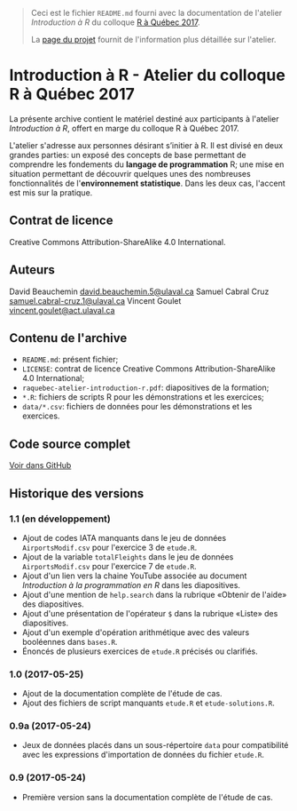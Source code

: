 > Ceci est le fichier `README.md` fourni avec la documentation de
> l'atelier *Introduction à R* du colloque
> [R à Québec 2017](http://raquebec.ulaval.ca/2017/).
>
> La
> [page du projet](https://vigou3.github.io/raquebec-atelier-introduction-r)
> fournit de l'information plus détaillée sur l'atelier.

# Introduction à R - Atelier du colloque R à Québec 2017

La présente archive contient le matériel destiné aux participants à
l'atelier *Introduction à R*, offert en marge du colloque R à Québec 2017.

L'atelier s'adresse aux personnes désirant s’initier à R. Il est
divisé en deux grandes parties: un exposé des concepts de base
permettant de comprendre les fondements du **langage de
programmation** R; une mise en situation permettant de découvrir
quelques unes des nombreuses fonctionnalités de l'**environnement
statistique**. Dans les deux cas, l'accent est mis sur la pratique.

## Contrat de licence

Creative Commons Attribution-ShareAlike 4.0 International.

## Auteurs

David Beauchemin <david.beauchemin.5@ulaval.ca>
Samuel Cabral Cruz <samuel.cabral-cruz.1@ulaval.ca>
Vincent Goulet <vincent.goulet@act.ulaval.ca>

## Contenu de l'archive

- `README.md`: présent fichier;
- `LICENSE`: contrat de licence Creative Commons Attribution-ShareAlike 4.0 International;
- `raquebec-atelier-introduction-r.pdf`: diapositives de la formation;
- `*.R`: fichiers de scripts R pour les démonstrations et les exercices;
- `data/*.csv`: fichiers de données pour les démonstrations et les exercices.

## Code source complet

[Voir dans GitHub](https://github.com/vigou3/raquebec-atelier-introduction-r/)

## Historique des versions

### 1.1 (en développement)

- Ajout de codes IATA manquants dans le jeu de données
  `AirportsModif.csv` pour l'exercice 3 de `etude.R`.
- Ajout de la variable `totalFleights` dans le jeu de données
  `AirportsModif.csv` pour l'exercice 7 de `etude.R`.
- Ajout d'un lien vers la chaine YouTube associée au document
  *Introduction à la programmation en R* dans les diapositives.
- Ajout d'une mention de `help.search` dans la rubrique «Obtenir de
  l'aide» des diapositives.
- Ajout d'une présentation de l'opérateur `$` dans la rubrique «Liste» des
  diapositives.
- Ajout d'un exemple d'opération arithmétique avec des valeurs
  booléennes dans `bases.R`.
- Énoncés de plusieurs exercices de `etude.R` précisés ou clarifiés.

### 1.0 (2017-05-25)

- Ajout de la documentation complète de l'étude de cas.
- Ajout des fichiers de script manquants `etude.R` et `etude-solutions.R`.

### 0.9a (2017-05-24)

- Jeux de données placés dans un sous-répertoire `data` pour
  compatibilité avec les expressions d'importation de données du
  fichier `etude.R`.

### 0.9 (2017-05-24)

- Première version sans la documentation complète de l'étude de cas.

